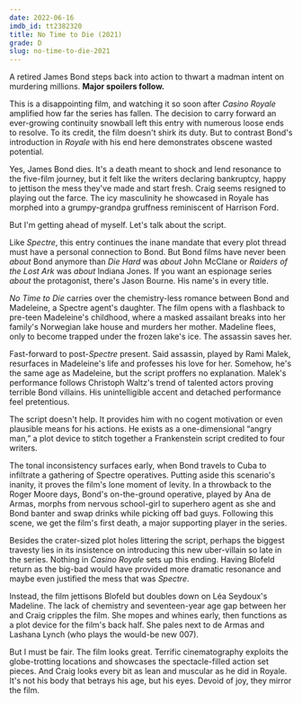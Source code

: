 ```yaml
---
date: 2022-06-16
imdb_id: tt2382320
title: No Time to Die (2021)
grade: D
slug: no-time-to-die-2021
---
```


A retired James Bond steps back into action to thwart a madman intent on murdering millions. **Major spoilers follow.**

<!-- end -->

This is a disappointing film, and watching it so soon after <span data-imdb-id="tt0381061">_Casino Royale_</span> amplified how far the series has fallen. The decision to carry forward an ever-growing continuity snowball left this entry with numerous loose ends to resolve. To its credit, the film doesn't shirk its duty. But to contrast Bond's introduction in _Royale_ with his end here demonstrates obscene wasted potential.

Yes, James Bond dies. It's a death meant to shock and lend resonance to the five-film journey, but it felt like the writers declaring bankruptcy, happy to jettison the mess they've made and start fresh. Craig seems resigned to playing out the farce. The icy masculinity he showcased in Royale has morphed into a grumpy-grandpa gruffness reminiscent of Harrison Ford.

But I'm getting ahead of myself. Let's talk about the script.

Like <span data-imdb-id="tt2379713">_Spectre_</span>, this entry continues the inane mandate that every plot thread must have a personal connection to Bond. But Bond films have never been _about_ Bond anymore than <span data-imdb-id="tt0095016">_Die Hard_</span> was _about_ John McClane or <span data-imdb-id="tt0082971">_Raiders of the Lost Ark_</span> was _about_ Indiana Jones. If you want an espionage series _about_ the protagonist, there's Jason Bourne. His name's in every title.

_No Time to Die_ carries over the chemistry-less romance between Bond and Madeleine, a Spectre agent's daughter. The film opens with a flashback to pre-teen Madeleine's childhood, where a masked assailant breaks into her family's Norwegian lake house and murders her mother. Madeline flees, only to become trapped under the frozen lake's ice. The assassin saves her.

Fast-forward to post-_Spectre_ present. Said assassin, played by Rami Malek, resurfaces in Madeleine's life and professes his love for her. Somehow, he's the same age as Madeleine, but the script proffers no explanation. Malek's performance follows Christoph Waltz's trend of talented actors proving terrible Bond villains. His unintelligible accent and detached performance feel pretentious.

The script doesn't help. It provides him with no cogent motivation or even plausible means for his actions. He exists as a one-dimensional “angry man,” a plot device to stitch together a Frankenstein script credited to four writers.

The tonal inconsistency surfaces early, when Bond travels to Cuba to infiltrate a gathering of Spectre operatives. Putting aside this scenario's inanity, it proves the film's lone moment of levity. In a throwback to the Roger Moore days, Bond's on-the-ground operative, played by Ana de Armas, morphs from nervous school-girl to superhero agent as she and Bond banter and swap drinks while picking off bad guys. Following this scene, we get the film's first death, a major supporting player in the series.

Besides the crater-sized plot holes littering the script, perhaps the biggest travesty lies in its insistence on introducing this new uber-villain so late in the series. Nothing in _Casino Royale_ sets up this ending. Having Blofeld return as the big-bad would have provided more dramatic resonance and maybe even justified the mess that was _Spectre_.

Instead, the film jettisons Blofeld but doubles down on Léa Seydoux's Madeline. The lack of chemistry and seventeen-year age gap between her and Craig cripples the film. She mopes and whines early, then functions as a plot device for the film's back half. She pales next to de Armas and Lashana Lynch (who plays the would-be new 007).

But I must be fair. The film looks great. Terrific cinematography exploits the globe-trotting locations and showcases the spectacle-filled action set pieces. And Craig looks every bit as lean and muscular as he did in Royale. It's not his body that betrays his age, but his eyes. Devoid of joy, they mirror the film.